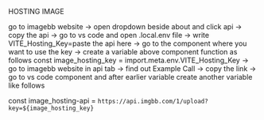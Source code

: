 HOSTING IMAGE


go to imagebb website ->
open dropdown beside about and click api ->
copy the api ->
go to vs code and open .local.env file ->
write VITE_Hosting_Key=paste the api here -> 
go to the component where you want to use the key ->
create a variable above component function as follows
const image_hosting_key = import.meta.env.VITE_Hosting_Key  ->
go to imagebb website in api tab ->
find out Example Call ->
copy the link -> 
go to vs code component and after earlier variable create another variable like follows

const image_hosting-api = `https://api.imgbb.com/1/upload?key=${image_hosting_key}`



